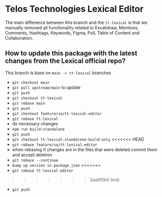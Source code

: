 # Telos Technologies Lexical Editor

The main difference between this branch and the `tt-lexical` is that we manually removed all functionality related to Excalidraw, Mentions, Comments, Hashtags, Keywords, Figma, Poll, Table of Content and Collaboration.

## How to update this package with the latest changes from the Lexical official repo?

This branch is base on `main -> tt-lexical` branches

- `git checkout main`
- `git pull upstream/main` to update
- `git push`
- `git checkout tt-lexical`
- `git rebase main`
- `git push`
- `git checkout feature/sa/tt-lexical-editor`
- `git rebase tt-lexical`
- do necessary changes
- `npm run build:standalone`
- `git push`
- `git checkout tt-lexical-standalone-build-only`
<<<<<<< HEAD
- `git rebase feature/sa/tt-lexical-editor`
- when rebasing if changes are in the files that were deleted commit them and accept deletion
- `git rebase --continue`
- `bump up version in package.json`
=======
- `git rebase tt-lexical-editor`
>>>>>>> 2aa0f5b0 (init)
- `git push`
